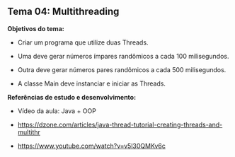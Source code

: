 ## Tema 04: Multithreading


**Objetivos do tema:**

- Criar um programa que utilize duas Threads.

- Uma deve gerar números ímpares randômicos a cada 100 milisegundos.

- Outra deve gerar números pares randômicos a cada 500 milisegundos.

- A classe Main deve instanciar e iniciar as Threads.



**Referências de estudo e desenvolvimento:**

- Vídeo da aula: Java + OOP

- https://dzone.com/articles/java-thread-tutorial-creating-threads-and-multithr

- https://www.youtube.com/watch?v=v5l30QMKv6c
